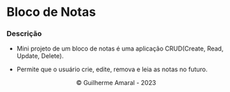 # Bloco de Notas

### Descrição

- Mini projeto de um bloco de notas é uma aplicação CRUD(Create, Read, Update, Delete).

- Permite que o usuário crie, edite, remova e leia as notas no futuro.

<div align="center">
    <p> &copy; Guilherme Amaral - 2023 </p>
</div>
